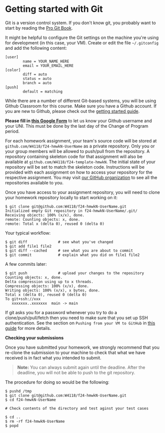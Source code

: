# Getting started with Git

Git is a version control system. If you don't know git, you probably want to start by reading the [Pro Git Book](https://git-scm.com/book/en/v2).

It might be helpful to configure the Git settings on the machine you're using for development (in this case, your VM). Create or edit the file `~/.gitconfig` and add the following content:

```
[user]
        name = YOUR_NAME_HERE
        email = YOUR_EMAIL_HERE
[color]
        diff = auto
        status = auto
        branch = auto
[push]
        default = matching
```

While there are a number of different Git-based systems, you will be using Github Classroom for this course. Make sure you have a Github account. If you are new to Github, please check out the [getting started guide](https://help.github.com/articles/set-up-git/).

**Please fill in [this Google Form](https://forms.gle/snGeHf1TzEjFfH8w7)** to let us know your Github username and your UNI. This must be done by the last day of the Change of Program period.

For each homework assignment, your team's source code will be stored at `github.com/W4118/f24-hmwkN-UserName` as a private repository. Only you or your group members will be allowed to push/pull from the repository. A repository containing skeleton code for that assignment will also be available at `github.com/W4118/f24-template-hmwkN`. The initial state of your repository will be set to match the skeleton code. Instructions will be provided with each assignment on how to access your repository for the respective assignment. You may visit [our GitHub organization](https://github.com/w4118) to see all the repositories available to you.

Once you have access to your assignment repository, you will need to clone your homework repository locally to start working on it:

```
$ git clone git@github.com:W4118/f24-hmwkN-UserName.git
Initialized empty Git repository in f24-hmwkN-UserName/.git/
Receiving objects: 100% (x/x), done.
remote: Counting objects: x, done.
remote: Total x (delta 0), reused 0 (delta 0)
```

Your typical workflow:

```
$ git diff              # see what you've changed
$ git add file1 file2
$ git diff --cached     # see what you are about to commit
$ git commit            # explain what you did on file1 file2
```

A few commits later:

```
$ git push              # upload your changes to the repository
Counting objects: x, done.
Delta compression using up to x threads.
Compressing objects: 100% (x/x), done.
Writing objects: 100% (x/x), x bytes, done.
Total x (delta 0), reused 0 (delta 0)
To git+ssh://xxx
   xxxxxxx..xxxxxxx  main -> main
```

If git asks you for a password whenever you try to do a clone/push/pull/fetch then you need to make sure that you set up SSH authentication. See the section on `Pushing from your VM to GitHub` in [this guide](./ssh.md) for more details.

**Checking your submissions**

Once you have submitted your homework, we strongly recommend that you re-clone the submission to your machine to check that what we have received is in fact what you intended to submit.

> **Note:** You can always submit again until the deadline. After the deadline, you will not be able to push to the git repository.

The procedure for doing so would be the following:

```
$ pushd /tmp
$ git clone git@github.com:W4118/f24-hmwkN-UserName.git
$ cd f24-hmwkN-UserName

# Check contents of the directory and test aginst your test cases

$ cd ..
$ rm -rf f24-hmwkN-UserName
$ popd
```
